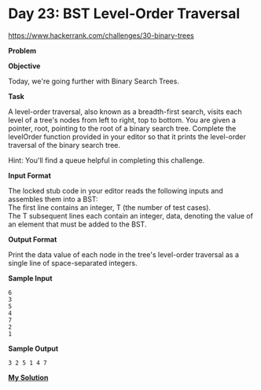 # Day 23: BST Level-Order Traversal

https://www.hackerrank.com/challenges/30-binary-trees

**Problem**

**Objective**  

Today, we're going further with Binary Search Trees. 

**Task**

A level-order traversal, also known as a breadth-first search, visits each level of a tree's nodes from left to right, top to bottom. You are given a pointer, root, pointing to the root of a binary search tree. Complete the levelOrder function provided in your editor so that it prints the level-order traversal of the binary search tree.  

Hint: You'll find a queue helpful in completing this challenge.

**Input Format**

The locked stub code in your editor reads the following inputs and assembles them into a BST:  
The first line contains an integer, T (the number of test cases).  
The T subsequent lines each contain an integer, data, denoting the value of an element that must be added to the BST.  

**Output Format**

Print the data value of each node in the tree's level-order traversal as a single line of  space-separated integers.

**Sample Input**

```
6
3
5
4
7
2
1
```

**Sample Output**

```
3 2 5 1 4 7 
```

[**My Solution**](answer.py)

